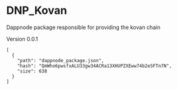 # DNP_Kovan
Dappnode package responsible for providing the kovan chain

Version 0.0.1
```
[
  {
    "path": "dappnode_package.json",
    "hash": "QmWho6pwsfxALU33gw34ACRa13XHUPZXEww74b2eSFTn7N",
    "size": 638
  }
]
```

